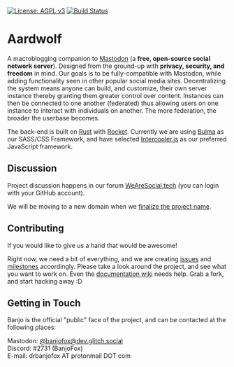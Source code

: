 [![License: AGPL v3](https://img.shields.io/badge/License-AGPL%20v3-blue.svg)](http://www.gnu.org/licenses/agpl-3.0)
[![Build Status](https://travis-ci.org/BanjoFox/Aardwolf.svg?branch=master)](https://travis-ci.org/BanjoFox/Aardwolf)

# Aardwolf
A macroblogging companion to [Mastodon](https://joinmastodon.org/) (a **free, open-source social network server**). Designed from the ground-up with **privacy, security, and freedom** in mind. Our goals is to be fully-compatible with Mastodon, while adding functionality seen in other popular social media sites. Decentralizing the system means anyone can build, and customize, their own server instance thereby granting them greater control over content. Instances can then be connected to one another (federated) thus allowing users on one instance to interact with individuals on another. The more federation, the broader the userbase becomes. 

The back-end is built on [Rust](https://www.rust-lang.org/) with [Rocket](https://rocket.rs/). Currently we are using [Bulma](https://bulma.io/) as our SASS/CSS Framework, and have selected [Intercooler.js](http://intercoolerjs.org/) as our preferred JavaScript framework.

## Discussion
Project discussion happens in our forum [WeAreSocial.tech](http://wearesocial.tech/) (you can login with your GitHub account). 

We will be moving to a new domain when we [finalize the project name](http://wearesocial.tech/d/1-project-branding).

## Contributing
If you would like to give us a hand that would be awesome!

Right now, we need a bit of everything, and we are creating [issues](https://github.com/BanjoFox/aardwolf/issues) and [milestones](https://github.com/BanjoFox/aardwolf/milestones) accordingly. Please take a look around the project, and see what you want to work on. Even the [documentation wiki](https://github.com/BanjoFox/aardwolf/wiki) needs help. Grab a fork, and start hacking away :D

## Getting in Touch
Banjo is the official "public" face of the project, and can be contacted at the following places:

Mastodon: [@banjofox@dev.glitch.social](https://dev.glitch.social/@banjofox)  
Discord: #2731 (BanjoFox)  
E-mail: drbanjofox AT protonmail DOT com

